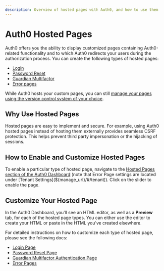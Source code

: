 ```yaml
---
description: Overview of hosted pages with Auth0, and how to use them
---
```


# Auth0 Hosted Pages

Auth0 offers you the ability to display customized pages containing Auth0-related functionality and to which Auth0 redirects your users during the authorization process. You can create the following types of hosted pages:

* [Login](/hosted-pages/login)
* [Password Reset](/hosted-pages/password-reset)
* [Guardian Multifactor](/hosted-pages/guardian)
* [Error pages](/hosted-pages/error-pages)

While Auth0 hosts your custom pages, you can still [manage your pages using the version control system of your choice](/hosted-pages/version-control).

## Why Use Hosted Pages

Hosted pages are easy to implement and secure. For example, using Auth0 hosted pages instead of hosting them externally provides seamless CSRF protection. This helps prevent third party impersonation or the hijacking of sessions.

## How to Enable and Customize Hosted Pages

To enable a particular type of hosted page, navigate to the [Hosted Pages section of the Auth0 Dashboard](${manage_url}/#/login_page) (note that Error Page settings are located under [Tenant Settings](${manage_url}/#/tenant)). Click on the slider to enable the page.

## Customize Your Hosted Page

In the Auth0 Dashboard, you'll see an HTML editor, as well as a **Preview** tab, for each of the hosted page types. You can either use the editor to create your HTML or paste in the HTML you've created elsewhere.

For detailed instructions on how to customize each type of hosted page, please see the following docs:

* [Login Page](/hosted-pages/login)
* [Password Reset Page](/hosted-pages/password-reset)
* [Guardian Multifactor Authentication Page](/hosted-pages/guardian)
* [Error Pages](/error-pages)
